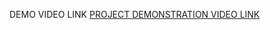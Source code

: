 DEMO VIDEO LINK
[PROJECT DEMONSTRATION VIDEO LINK](https://drive.google.com/file/d/14rKvPYn72vZic81De4RtjOGJMtGruOKj/view?usp=share_link)
